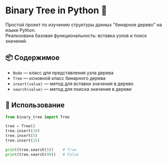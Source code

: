 # Binary Tree in Python 🌳

Простой проект по изучению структуры данных "бинарное дерево" на языке Python.  
Реализована базовая функциональность: вставка узлов и поиск значений.

## 📦 Содержимое

- `Node` — класс для представления узла дерева
- `Tree` — основной класс бинарного дерева
- `insert(value)` — метод для вставки значения в дерево
- `search(value)` — метод для поиска значения в дереве

## 🔧 Использование

```python
from binary_tree import Tree  

tree = Tree()
tree.insert(10)
tree.insert(5)
tree.insert(15)

print(tree.search(5))    # True
print(tree.search(99))   # False

